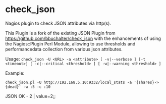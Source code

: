 check_json
==========

Nagios plugin to check JSON attributes via http(s).

This Plugin is a fork of the existing JSON Plugin from https://github.com/bbuchalter/check_json with the enhancements of using the Nagios::Plugin Perl Module, allowing to use thresholds and performancedata collection from various json attributes.

Usage: `check_json -U <URL> -a <attribute> [ -v|--verbose ] [-t <timeout>] [ -c|--critical <threshold> ] [ -w|--warning <threshold> ]`

Example: 

`check_json.pl -U http://192.168.5.10:9332/local_stats -a '{shares}->{dead}' -w :5 -c :10`

JSON OK - 2 | value=2;;
